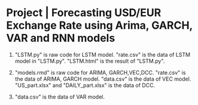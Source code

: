 
# Project | Forecasting USD/EUR Exchange Rate using Arima, GARCH, VAR and RNN models

 
1. "LSTM.py" is raw code for LSTM model.
   "rate.csv" is the data of LSTM model in "LSTM.py". 
   "LSTM.html" is the result of "LSTM.py".

2. "models.rmd" is raw code for ARIMA, GARCH,VEC,DCC.
   "rate.csv" is the data of ARIMA, GARCH model. 
   "data.csv" is the data of VEC model.
   "US_part.xlsx" and "DAILY_part.xlsx" is the data of DCC.

3. "data.csv" is the data of VAR model.
